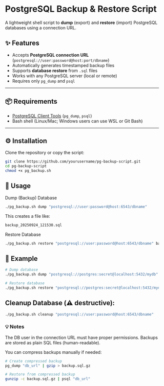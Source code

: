 # PostgreSQL Backup & Restore Script

A lightweight shell script to **dump** (export) and **restore** (import) PostgreSQL databases using a connection URL.

## ✨ Features
- Accepts **PostgreSQL connection URL** (`postgresql://user:password@host:port/dbname`)
- Automatically generates timestamped backup files
- Supports **database restore** from `.sql` files
- Works with any PostgreSQL server (local or remote)
- Requires only `pg_dump` and `psql`

---

## 📦 Requirements
- [PostgreSQL Client Tools](https://www.postgresql.org/download/) (`pg_dump`, `psql`)
- Bash shell (Linux/Mac; Windows users can use WSL or Git Bash)

---

## ⚙️ Installation
Clone the repository or copy the script:

```bash
git clone https://github.com/yourusername/pg-backup-script.git
cd pg-backup-script
chmod +x pg_backup.sh
```

## 🚀 Usage
Dump (Backup) Database
```bash
./pg_backup.sh dump "postgresql://user:password@host:6543/dbname"
```

This creates a file like:
```bash
backup_20250924_121530.sql
```

Restore Database
```bash
./pg_backup.sh restore "postgresql://user:password@host:6543/dbname" backup_20250924_121530.sql
```


## 📝 Example
```bash
# Dump database
./pg_backup.sh dump "postgresql://postgres:secret@localhost:5432/mydb"

# Restore database
./pg_backup.sh restore "postgresql://postgres:secret@localhost:5432/mydb" backup_20250924_121530.sql
```

## Cleanup Database (⚠️ destructive):
```bash
./pg_backup.sh cleanup "postgresql://user:password@host:6543/dbname"
```


### 💡 Notes
The DB user in the connection URL must have proper permissions.
Backups are stored as plain SQL files (human-readable).

You can compress backups manually if needed:
```bash
# Create compressed backup
pg_dump "db_url" | gzip > backup.sql.gz

# Restore from compressed backup
gunzip -c backup.sql.gz | psql "db_url"
```
